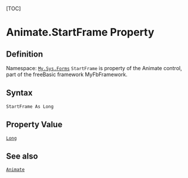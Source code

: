 [TOC]
# Animate.StartFrame Property

## Definition
Namespace: [`My.Sys.Forms`](My.Sys.Forms.md)
`StartFrame` is property of the Animate control, part of the freeBasic framework MyFbFramework.
## Syntax
```freeBasic
StartFrame As Long
```
## Property Value
[`Long`]("https://www.freebasic.net/wiki/KeyPgLong")
## See also
[`Animate`](Animate.md)
